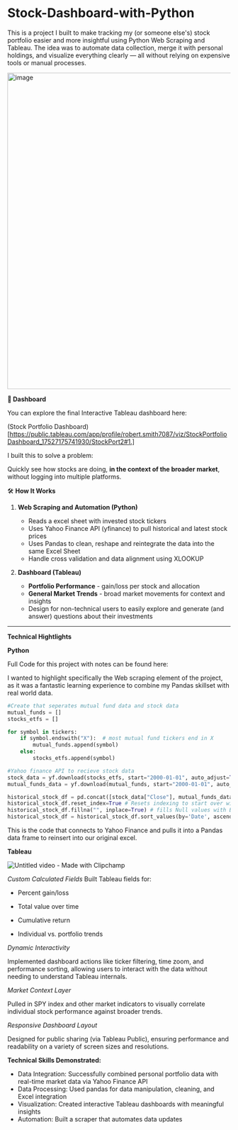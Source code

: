 # Stock-Dashboard-with-Python

This is a project I built to make tracking my (or someone else's) stock portfolio easier and more insightful using Python Web Scraping and Tableau. The idea was to automate data collection, merge it with personal holdings, and visualize everything clearly — all without relying on expensive tools or manual processes.

<img width="1073" height="714" alt="image" src="https://github.com/user-attachments/assets/01e16a96-1288-46d3-b4c9-c1070f9fe840" />

**🔗 Dashboard**

You can explore the final Interactive Tableau dashboard here: 

(Stock Portfolio Dashboard)[https://public.tableau.com/app/profile/robert.smith7087/viz/StockPortfolioDashboard_17527175741930/StockPort2#1.]

I built this to solve a problem: 

Quickly see how stocks are doing, **in the context of the broader market**, without logging into multiple platforms.

🛠️ **How It Works**

1) **Web Scraping and Automation (Python)**
   - Reads a excel sheet with invested stock tickers
   - Uses Yahoo Finance API (yfinance) to pull historical and latest stock prices
   - Uses Pandas to clean, reshape and reintegrate the data into the same Excel Sheet
   - Handle cross validation and data alignment using XLOOKUP
  
2) **Dashboard (Tableau)**
   - **Portfolio Performance** - gain/loss per stock and allocation
   - **General Market Trends** - broad market movements for context and insights
   - Design for non-technical users to easily explore and generate (and answer) questions about their investments
  
---

**Technical Hightlights**

**Python** 

Full Code for this project with notes can be found here: 

I wanted to highlight specifically the Web scraping element of the project, as it was a fantastic learning experience to combine my Pandas skillset with real world data. 

```python
#Create that seperates mutual fund data and stock data
mutual_funds = []
stocks_etfs = []

for symbol in tickers:
    if symbol.endswith("X"):  # most mutual fund tickers end in X
        mutual_funds.append(symbol)
    else:
        stocks_etfs.append(symbol)

#Yahoo finance API to recieve stock data
stock_data = yf.download(stocks_etfs, start="2000-01-01", auto_adjust=True)
mutual_funds_data = yf.download(mutual_funds, start="2000-01-01", auto_adjust=True)

historical_stock_df = pd.concat([stock_data["Close"], mutual_funds_data["Close"]]) # Combines Stocks and Mutual Funds into One dataframe (excel sheet)
historical_stock_df.reset_index=True # Resets indexing to start over with new columns 
historical_stock_df.fillna("", inplace=True) # fills Null values with Blanks instead of Errors/random data
historical_stock_df = historical_stock_df.sort_values(by='Date', ascending=False) # Sorts the data from Descending data (starts at 2025 rather than 2000)
```

This is the code that connects to Yahoo Finance and pulls it into a Pandas data frame to reinsert into our original excel. 

**Tableau** 

![Untitled video - Made with Clipchamp](https://github.com/user-attachments/assets/bcbe1eb4-2ad9-4915-b6d6-7e80807ccaa1)


*Custom Calculated Fields*
Built Tableau fields for:

- Percent gain/loss

- Total value over time

- Cumulative return

- Individual vs. portfolio trends

*Dynamic Interactivity*

Implemented dashboard actions like ticker filtering, time zoom, and performance sorting, allowing users to interact with the data without needing to understand Tableau internals.

*Market Context Layer*

Pulled in SPY index and other market indicators to visually correlate individual stock performance against broader trends.

*Responsive Dashboard Layout*

Designed for public sharing (via Tableau Public), ensuring performance and readability on a variety of screen sizes and resolutions.



**Technical Skills Demonstrated:**

- Data Integration: Successfully combined personal portfolio data with real-time market data via Yahoo Finance API
- Data Processing: Used pandas for data manipulation, cleaning, and Excel integration
- Visualization: Created interactive Tableau dashboards with meaningful insights
- Automation: Built a scraper that automates data updates
